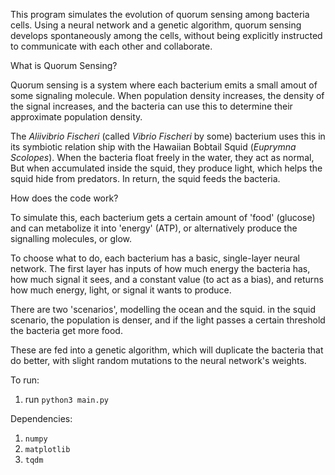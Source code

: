 This program simulates the evolution of quorum sensing among bacteria cells. Using a neural network and a genetic algorithm, quorum sensing develops spontaneously among the cells, without being explicitly instructed to communicate with each other and collaborate.

What is Quorum Sensing?

Quorum sensing is a system where each bacterium emits a small amout of some signaling molecule. When population density increases, the density of the signal increases, and the bacteria can use this to determine their approximate population density.

The _Aliivibrio Fischeri_ (called _Vibrio Fischeri_ by some) bacterium uses this in its symbiotic relation ship with the Hawaiian Bobtail Squid (_Euprymna Scolopes_). When the bacteria float freely in the water, they act as normal, But when accumulated inside the squid, they produce light, which helps the squid hide from predators. In return, the squid feeds the bacteria.

How does the code work?

To simulate this, each bacterium gets a certain amount of 'food' (glucose) and can metabolize it into 'energy' (ATP), or alternatively produce the signalling molecules, or glow.

To choose what to do, each bacterium has a basic, single-layer neural network. The first layer has inputs of how much energy the bacteria has, how much signal it sees, and a constant value (to act as a bias), and returns how much energy, light, or signal it wants to produce.

There are two 'scenarios', modelling the ocean and the squid.
in the squid scenario, the population is denser, and if the light passes a certain threshold the bacteria get more food.

These are fed into a genetic algorithm, which will duplicate the bacteria that do better, with slight random mutations to the neural network's weights.

To run:
1. run `python3 main.py`

Dependencies:
1. `numpy`
2. `matplotlib`
3. `tqdm`

